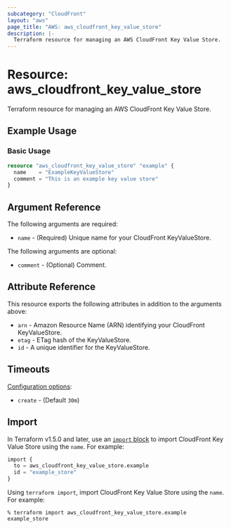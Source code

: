 ```yaml
---
subcategory: "CloudFront"
layout: "aws"
page_title: "AWS: aws_cloudfront_key_value_store"
description: |-
  Terraform resource for managing an AWS CloudFront Key Value Store.
---
```


# Resource: aws_cloudfront_key_value_store

Terraform resource for managing an AWS CloudFront Key Value Store.

## Example Usage

### Basic Usage

```terraform
resource "aws_cloudfront_key_value_store" "example" {
  name    = "ExampleKeyValueStore"
  comment = "This is an example key value store"
}
```

## Argument Reference

The following arguments are required:

* `name` - (Required) Unique name for your CloudFront KeyValueStore.

The following arguments are optional:

* `comment` - (Optional) Comment.

## Attribute Reference

This resource exports the following attributes in addition to the arguments above:

* `arn` - Amazon Resource Name (ARN) identifying your CloudFront KeyValueStore.
* `etag` - ETag hash of the KeyValueStore.
* `id` - A unique identifier for the KeyValueStore.

## Timeouts

[Configuration options](https://developer.hashicorp.com/terraform/language/resources/syntax#operation-timeouts):

* `create` - (Default `30m`)

## Import

In Terraform v1.5.0 and later, use an [`import` block](https://developer.hashicorp.com/terraform/language/import) to import CloudFront Key Value Store using the `name`. For example:

```terraform
import {
  to = aws_cloudfront_key_value_store.example
  id = "example_store"
}
```

Using `terraform import`, import CloudFront Key Value Store using the `name`. For example:

```console
% terraform import aws_cloudfront_key_value_store.example example_store
```
